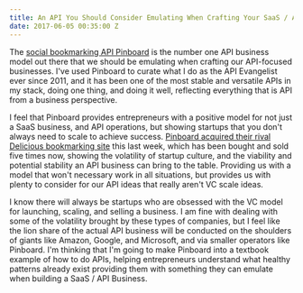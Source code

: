 ```yaml
---
title: An API You Should Consider Emulating When Crafting Your SaaS / API Business
date: 2017-06-05 00:35:00 Z
---
```


The [social bookmarking API Pinboard](https://pinboard.in/u:kinlane) is the number one API business model out there that we should be emulating when crafting our API-focused businesses. I've used Pinboard to curate what I do as the API Evangelist ever since 2011, and it has been one of the most stable and versatile APIs in my stack, doing one thing, and doing it well, reflecting everything that is API from a business perspective.

I feel that Pinboard provides entrepreneurs with a positive model for not just a SaaS business, and API operations, but showing startups that you don't always need to scale to achieve success. [Pinboard acquired their rival Delicious bookmarking site](https://blog.pinboard.in/2017/06/pinboard_acquires_delicious/) this last week, which has been bought and sold five times now, showing the volatility of startup culture, and the viability and potential stability an API business can bring to the table. Providing us with a model that won't necessary work in all situations, but provides us with plenty to consider for our API ideas that really aren't VC scale ideas.

I know there will always be startups who are obsessed with the VC model for launching, scaling, and selling a business. I am fine with dealing with some of the volatility brought by these types of companies, but I feel like the lion share of the actual API business will be conducted on the shoulders of giants like Amazon, Google, and Microsoft, and via smaller operators like Pinboard. I'm thinking that I'm going to make Pinboard into a textbook example of how to do APIs, helping entrepreneurs understand what healthy patterns already exist providing them with something they can emulate when building a SaaS / API Business.